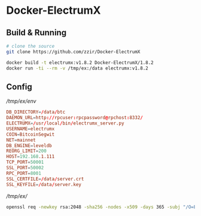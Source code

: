 # Docker-ElectrumX

## Build & Running

```bash
# clone the source
git clone https://github.com/zzir/Docker-ElectrumX

docker build -t electrumx:v1.8.2 Docker-ElectrumX/1.8.2
docker run -ti --rm -v /tmp/ex:/data electrumx:v1.8.2
```

## Config
*/tmp/ex/env*
```conf
DB_DIRECTORY=/data/btc
DAEMON_URL=http://rpcuser:rpcpassword@rpchost:8332/
ELECTRUMX=/usr/local/bin/electrumx_server.py
USERNAME=electrumx
COIN=BitcoinSegwit
NET=mainnet
DB_ENGINE=leveldb
REORG_LIMIT=200
HOST=192.168.1.111
TCP_PORT=50001
SSL_PORT=50002
RPC_PORT=8001
SSL_CERTFILE=/data/server.crt
SSL_KEYFILE=/data/server.key
```

*/tmp/ex/*
```bash
openssl req -newkey rsa:2048 -sha256 -nodes -x509 -days 365 -subj "/O=ElectrumX" -keyout "server.key" -out "server.crt"
```